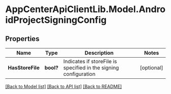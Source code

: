 # AppCenterApiClientLib.Model.AndroidProjectSigningConfig
## Properties

Name | Type | Description | Notes
------------ | ------------- | ------------- | -------------
**HasStoreFile** | **bool?** | Indicates if storeFile is specified in the signing configuration | [optional] 

[[Back to Model list]](../README.md#documentation-for-models) [[Back to API list]](../README.md#documentation-for-api-endpoints) [[Back to README]](../README.md)


